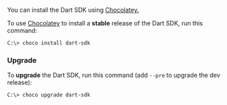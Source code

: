 You can install the Dart SDK using [Chocolatey.][Chocolatey]

To use [Chocolatey][] to install a **stable** release of the Dart SDK, run this
command:

```terminal
C:\> choco install dart-sdk
```

### Upgrade

To **upgrade** the Dart SDK, run this command
(add `--pre` to upgrade the dev release):

```terminal
C:\> choco upgrade dart-sdk
```

[Chocolatey]: https://chocolatey.org
